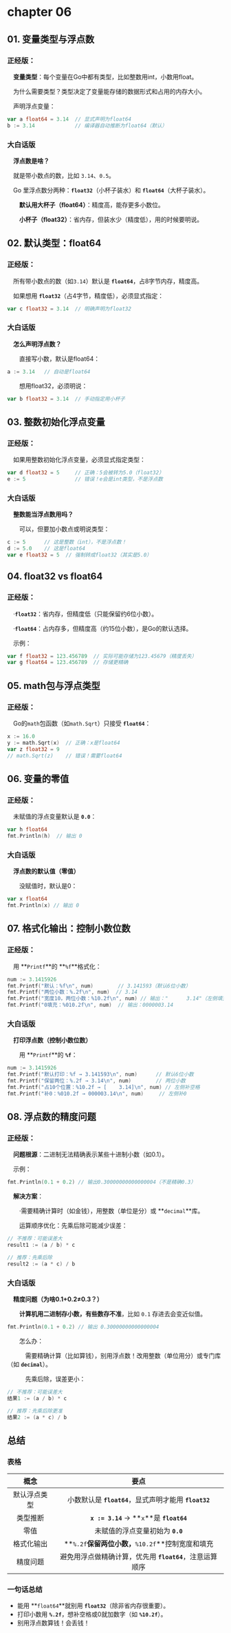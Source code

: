 # chapter 06

## 01. 变量类型与浮点数
### 正经版：

&emsp;**变量类型**：每个变量在Go中都有类型，比如整数用int，小数用float。

&emsp;为什么需要类型？类型决定了变量能存储的数据形式和占用的内存大小。

&emsp;声明浮点变量：
```go
var a float64 = 3.14  // 显式声明为float64
b := 3.14             // 编译器自动推断为float64（默认）
```

### 大白话版

&emsp;**浮点数是啥？**

&emsp;就是带小数点的数，比如 `3.14`、`0.5`。

&emsp;Go 里浮点数分两种：**`float32`**（小杯子装水）和 **`float64`**（大杯子装水）。

&emsp;&emsp;**默认用大杯子（float64）**：精度高，能存更多小数位。

&emsp;&emsp;**小杯子（float32）**：省内存，但装水少（精度低），用的时候要明说。

## 02. 默认类型：float64
### 正经版：

&emsp;所有带小数点的数（如`3.14`）默认是 **`float64`**，占8字节内存，精度高。

&emsp;如果想用 **`float32`**（占4字节，精度低），必须显式指定：
```go
var c float32 = 3.14  // 明确声明为float32
``` 

### 大白话版

&emsp;**怎么声明浮点数？**

&emsp;&emsp;直接写小数，默认是float64：
```go
a := 3.14   // 自动是float64
```

&emsp;&emsp;想用float32，必须明说：
```go
var b float32 = 3.14  // 手动指定用小杯子
```

## 03. 整数初始化浮点变量
### 正经版：

&emsp;如果用整数初始化浮点变量，必须显式指定类型：
```go
var d float32 = 5     // 正确：5会被转为5.0（float32）
e := 5                // 错误！e会是int类型，不是浮点数
```

### 大白话版

&emsp;**整数能当浮点数用吗？**

&emsp;&emsp;可以，但要加小数点或明说类型：
```go
c := 5      // 这是整数（int），不是浮点数！
d := 5.0    // 这是float64
var e float32 = 5  // 强制转成float32（其实是5.0）
```

## 04. float32 vs float64
### 正经版：

&emsp;·**`float32`**：省内存，但精度低（只能保留约6位小数）。

&emsp;·**`float64`**：占内存多，但精度高（约15位小数），是Go的默认选择。

&emsp;示例：
```go
var f float32 = 123.456789  // 实际可能存储为123.45679（精度丢失）
var g float64 = 123.456789  // 存储更精确
```

## 05. math包与浮点类型
### 正经版：

&emsp;Go的`math`包函数（如`math.Sqrt`）只接受 **`float64`**：

```go
x := 16.0
y := math.Sqrt(x)  // 正确：x是float64
var z float32 = 9
// math.Sqrt(z)    // 错误！需要float64
```

## 06. 变量的零值
### 正经版：

&emsp;未赋值的浮点变量默认是 **`0.0`**：

```go
var h float64
fmt.Println(h)  // 输出 0
```

### 大白话版

&emsp;**浮点数的默认值（零值）**

&emsp;&emsp;没赋值时，默认是0：

```go
var x float64
fmt.Println(x) // 输出 0
```

## 07. 格式化输出：控制小数位数
### 正经版：

&emsp;用 **`Printf`**的 **`%f`**格式化：

```go
num := 3.1415926
fmt.Printf("默认：%f\n", num)        // 3.141593（默认6位小数）
fmt.Printf("两位小数：%.2f\n", num)  // 3.14
fmt.Printf("宽度10，两位小数：%10.2f\n", num) // 输出："      3.14"（左侧填充空格）
fmt.Printf("0填充：%010.2f\n", num)  // 输出：0000003.14
```

### 大白话版

&emsp;**打印浮点数（控制小数位数）**

&emsp;&emsp;用 **`Printf`**的 **`%f`**：

```go
num := 3.1415926
fmt.Printf("默认打印：%f → 3.141593\n", num)      // 默认6位小数
fmt.Printf("保留两位：%.2f → 3.14\n", num)        // 两位小数
fmt.Printf("占10个位置：%10.2f → [    3.14]\n", num) // 左侧补空格
fmt.Printf("补0：%010.2f → 000003.14\n", num)     // 左侧补0
```

## 08. 浮点数的精度问题
### 正经版：

&emsp;**问题根源**：二进制无法精确表示某些十进制小数（如0.1）。

&emsp;示例：
```go
fmt.Println(0.1 + 0.2) // 输出0.30000000000000004（不是精确0.3）
```
&emsp;**解决方案**：

&emsp;&emsp;·需要精确计算时（如金钱），用整数（单位是分）或 **`decimal`**库。

&emsp;&emsp;运算顺序优化：先乘后除可能减少误差：

```go
// 不推荐：可能误差大
result1 := (a / b) * c

// 推荐：先乘后除
result2 := (a * c) / b
```

### 大白话版

&emsp;**精度问题（为啥0.1+0.2≠0.3？）**

&emsp;&emsp;**计算机用二进制存小数，有些数存不准**，比如 `0.1` 存进去会变近似值。

```go
fmt.Println(0.1 + 0.2) // 输出 0.30000000000000004
```

&emsp;&emsp;怎么办：

&emsp;&emsp;&emsp;需要精确计算（比如算钱），别用浮点数！改用整数（单位用分）或专门库（如 **`decimal`**）。

&emsp;&emsp;&emsp;先乘后除，误差更小：

```go
// 不推荐：可能误差大
结果1 := (a / b) * c

// 推荐：先乘后除更准
结果2 := (a * c) / b
```

## 总结

### 表格

| 概念 | 要点 |
|:-------:|:--------:| 
| 默认浮点类型 | 小数默认是 **`float64`**，显式声明才能用 **`float32`** |
| 类型推断 | **`x := 3.14`** → **`x`**是 **`float64`** |
| 零值 | 未赋值的浮点变量初始为 **`0.0`** |
| 格式化输出 | **`%.2f`**保留两位小数，**`%10.2f`**控制宽度和填充 |
| 精度问题 | 避免用浮点做精确计算，优先用 **`float64`**，注意运算顺序 |

### 一句话总结

- 能用 **`float64`**就别用 **`float32`**（除非省内存很重要）。
- 打印小数用 **`%.2f`**，想补空格或0就加数字（如 **`%10.2f`**）。
- 别用浮点数算钱！会丢钱！
